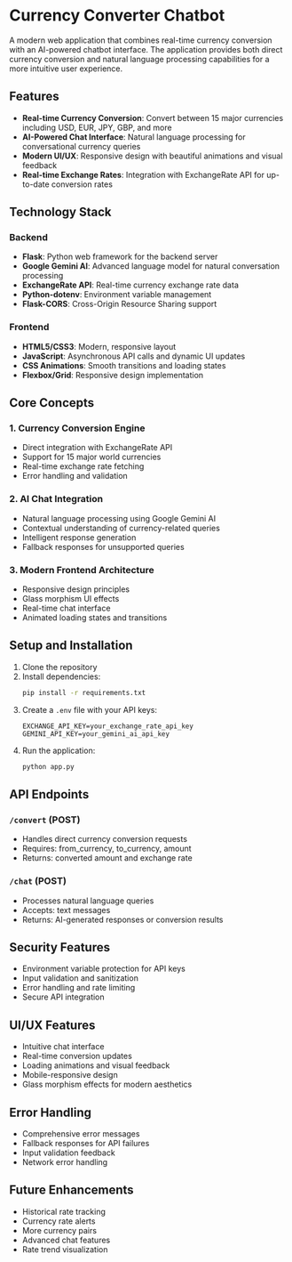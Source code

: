 # Currency Converter Chatbot

A modern web application that combines real-time currency conversion with an AI-powered chatbot interface. The application provides both direct currency conversion and natural language processing capabilities for a more intuitive user experience.

## Features

- **Real-time Currency Conversion**: Convert between 15 major currencies including USD, EUR, JPY, GBP, and more
- **AI-Powered Chat Interface**: Natural language processing for conversational currency queries
- **Modern UI/UX**: Responsive design with beautiful animations and visual feedback
- **Real-time Exchange Rates**: Integration with ExchangeRate API for up-to-date conversion rates

## Technology Stack

### Backend
- **Flask**: Python web framework for the backend server
- **Google Gemini AI**: Advanced language model for natural conversation processing
- **ExchangeRate API**: Real-time currency exchange rate data
- **Python-dotenv**: Environment variable management
- **Flask-CORS**: Cross-Origin Resource Sharing support

### Frontend
- **HTML5/CSS3**: Modern, responsive layout
- **JavaScript**: Asynchronous API calls and dynamic UI updates
- **CSS Animations**: Smooth transitions and loading states
- **Flexbox/Grid**: Responsive design implementation

## Core Concepts

### 1. Currency Conversion Engine
- Direct integration with ExchangeRate API
- Support for 15 major world currencies
- Real-time exchange rate fetching
- Error handling and validation

### 2. AI Chat Integration
- Natural language processing using Google Gemini AI
- Contextual understanding of currency-related queries
- Intelligent response generation
- Fallback responses for unsupported queries

### 3. Modern Frontend Architecture
- Responsive design principles
- Glass morphism UI effects
- Real-time chat interface
- Animated loading states and transitions

## Setup and Installation

1. Clone the repository
2. Install dependencies:
   ```bash
   pip install -r requirements.txt
   ```
3. Create a `.env` file with your API keys:
   ```env
   EXCHANGE_API_KEY=your_exchange_rate_api_key
   GEMINI_API_KEY=your_gemini_ai_api_key
   ```
4. Run the application:
   ```bash
   python app.py
   ```

## API Endpoints

### `/convert` (POST)
- Handles direct currency conversion requests
- Requires: from_currency, to_currency, amount
- Returns: converted amount and exchange rate

### `/chat` (POST)
- Processes natural language queries
- Accepts: text messages
- Returns: AI-generated responses or conversion results

## Security Features

- Environment variable protection for API keys
- Input validation and sanitization
- Error handling and rate limiting
- Secure API integration

## UI/UX Features

- Intuitive chat interface
- Real-time conversion updates
- Loading animations and visual feedback
- Mobile-responsive design
- Glass morphism effects for modern aesthetics

## Error Handling

- Comprehensive error messages
- Fallback responses for API failures
- Input validation feedback
- Network error handling

## Future Enhancements

- Historical rate tracking
- Currency rate alerts
- More currency pairs
- Advanced chat features
- Rate trend visualization